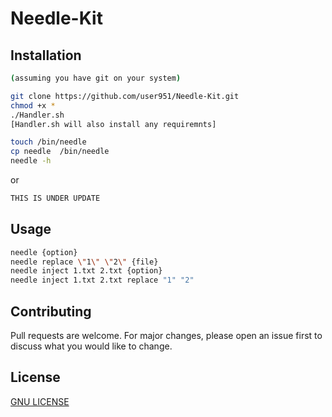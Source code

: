 # Needle-Kit


## Installation 

```bash
(assuming you have git on your system)

git clone https://github.com/user951/Needle-Kit.git
chmod +x * 
./Handler.sh
[Handler.sh will also install any requiremnts]

touch /bin/needle
cp needle  /bin/needle
needle -h
```
or
```bash
THIS IS UNDER UPDATE
```
## Usage
```bash
needle {option}
needle replace \"1\" \"2\" {file}
needle inject 1.txt 2.txt {option}
needle inject 1.txt 2.txt replace "1" "2" 
```
## Contributing
Pull requests are welcome.
For major changes, please open an issue first to discuss what you would like to change.

## License 

[GNU LICENSE](https://github.com/user951/Needle-Kit/blob/master/LICENSE)
